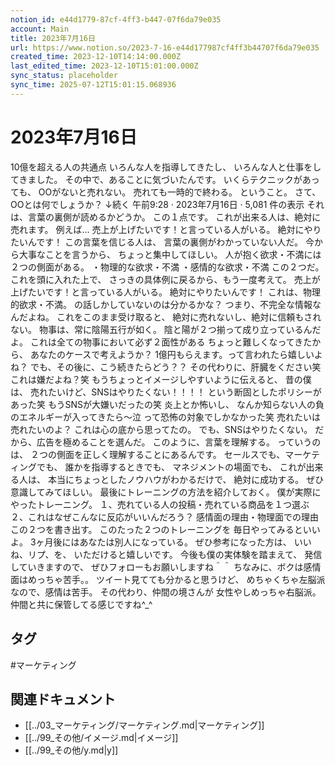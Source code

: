 ```yaml
---
notion_id: e44d1779-87cf-4ff3-b447-07f6da79e035
account: Main
title: 2023年7月16日
url: https://www.notion.so/2023-7-16-e44d177987cf4ff3b44707f6da79e035
created_time: 2023-12-10T14:14:00.000Z
last_edited_time: 2023-12-10T15:01:00.000Z
sync_status: placeholder
sync_time: 2025-07-12T15:01:15.068936
---
```

# 2023年7月16日

10億を超える人の共通点
いろんな人を指導してきたし、
いろんな人と仕事をしてきました。
その中で、あることに気づいたんです。
いくらテクニックがあっても、
OOがないと売れない。
売れても一時的で終わる。
ということ。
さて、OOとは何でしょうか？
↓続く
午前9:28 · 2023年7月16日
·
5,081
件の表示
それは、言葉の裏側が読めるかどうか。
この１点です。
これが出来る人は、絶対に売れます。
例えば…
売上が上げたいです！と言っている人がいる。
絶対にやりたいんです！
この言葉を信じる人は、
言葉の裏側がわかっていない人だ。
今から大事なことを言うから、
ちょっと集中してほしい。
人が抱く欲求・不満には２つの側面がある。
・物理的な欲求・不満
・感情的な欲求・不満
この２つだ。
これを頭に入れた上で、
さっきの具体例に戻るから、もう一度考えて。
売上が上げたいです！と言っている人がいる。
絶対にやりたいんです！
これは、物理的欲求・不満。
の話しかしていないのは分かるかな？
つまり、不完全な情報なんだよね。
これをこのまま受け取ると、
絶対に売れないし、絶対に信頼もされない。
物事は、常に陰陽五行が如く。
陰と陽が２つ揃って成り立っているんだよ。
これは全ての物事において必ず２面性がある
ちょっと難しくなってきたから、
あなたのケースで考えようか？
1億円もらえます。って言われたら嬉しいよね？
でも、その後に、こう続きたらどう？？
その代わりに、肝臓をください笑
これは嫌だよね？笑
もうちょっとイメージしやすいように伝えると、
昔の僕は、
売れたいけど、SNSはやりたくない！！！！
という断固としたポリシーがあった笑
もうSNSが大嫌いだったの笑
炎上とか怖いし、
なんか知らない人の負のエネルギーが入ってきたら〜泣
って恐怖の対象でしかなかった笑
売れたいは売れたいのよ？
これは心の底から思ってたの。
でも、SNSはやりたくない。
だから、広告を極めることを選んだ。
このように、言葉を理解する。
っていうのは、
２つの側面を正しく理解することにあるんです。
セールスでも、マーケティングでも、
誰かを指導するときでも、
マネジメントの場面でも、
これが出来る人は、
本当にちょっとしたノウハウがわかるだけで、
絶対に成功する。
ぜひ意識してみてほしい。
最後にトレーニングの方法を紹介しておく。
僕が実際にやったトレーニング。
１、売れている人の投稿・売れている商品を１つ選ぶ
２、これはなぜこんなに反応がいいんだろう？
感情面の理由・物理面での理由
この２つを書き出す。
このたった２つのトレーニングを
毎日やってみるといいよ。
3ヶ月後にはあなたは別人になっている。
ぜひ参考になった方は、
いいね、リプ、を、
いただけると嬉しいです。
今後も僕の実体験を踏まえて、
発信していきますので、
ぜひフォローもお願いしますね＾＾
ちなみに、ボクは感情面はめっちゃ苦手。。
ツイート見てても分かると思うけど、
めちゃくちゃ左脳派なので、感情は苦手。
その代わり、仲間の境さんが
女性やしめっちゃ右脳派。
仲間と共に保管してる感じですね^_^

## タグ

#マーケティング 

## 関連ドキュメント

- [[../03_マーケティング/マーケティング.md|マーケティング]]
- [[../99_その他/イメージ.md|イメージ]]
- [[../99_その他/y.md|y]]
